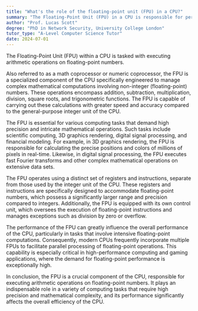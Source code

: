 ```yaml
---
title: "What's the role of the floating-point unit (FPU) in a CPU?"
summary: "The Floating-Point Unit (FPU) in a CPU is responsible for performing arithmetic operations on floating-point numbers."
author: "Prof. Lucas Scott"
degree: "PhD in Network Security, University College London"
tutor_type: "A-Level Computer Science Tutor"
date: 2024-07-01
---
```


The Floating-Point Unit (FPU) within a CPU is tasked with executing arithmetic operations on floating-point numbers.

Also referred to as a math coprocessor or numeric coprocessor, the FPU is a specialized component of the CPU specifically engineered to manage complex mathematical computations involving non-integer (floating-point) numbers. These operations encompass addition, subtraction, multiplication, division, square roots, and trigonometric functions. The FPU is capable of carrying out these calculations with greater speed and accuracy compared to the general-purpose integer unit of the CPU.

The FPU is essential for various computing tasks that demand high precision and intricate mathematical operations. Such tasks include scientific computing, 3D graphics rendering, digital signal processing, and financial modeling. For example, in 3D graphics rendering, the FPU is responsible for calculating the precise positions and colors of millions of pixels in real-time. Likewise, in digital signal processing, the FPU executes fast Fourier transforms and other complex mathematical operations on extensive data sets.

The FPU operates using a distinct set of registers and instructions, separate from those used by the integer unit of the CPU. These registers and instructions are specifically designed to accommodate floating-point numbers, which possess a significantly larger range and precision compared to integers. Additionally, the FPU is equipped with its own control unit, which oversees the execution of floating-point instructions and manages exceptions such as division by zero or overflow.

The performance of the FPU can greatly influence the overall performance of the CPU, particularly in tasks that involve intensive floating-point computations. Consequently, modern CPUs frequently incorporate multiple FPUs to facilitate parallel processing of floating-point operations. This capability is especially critical in high-performance computing and gaming applications, where the demand for floating-point performance is exceptionally high.

In conclusion, the FPU is a crucial component of the CPU, responsible for executing arithmetic operations on floating-point numbers. It plays an indispensable role in a variety of computing tasks that require high precision and mathematical complexity, and its performance significantly affects the overall efficiency of the CPU.
    